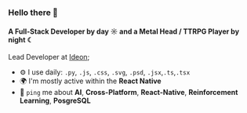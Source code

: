 ### Hello there 👋

#### A Full-Stack Developer by day ☼ and a Metal Head / TTRPG Player by night ☾

Lead Developer at [Ideon](https://www.linkedin.com/company/ideonsoft/);<br>


- ⚙️ I use daily: `.py`, `.js`, `.css`, `.svg`, `.psd`,  `.jsx`,`.ts`,`.tsx`
- 🌍 I'm mostly active within the **React Native**
- 💬 `ping` me about **AI**, **Cross-Platform**, **React-Native**, **Reinforcement Learning**, **PosgreSQL**
